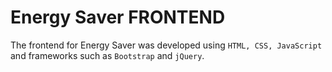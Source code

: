 # Energy Saver FRONTEND

The frontend for Energy Saver was developed using `HTML, CSS, JavaScript` and frameworks such as `Bootstrap` and `jQuery`.

